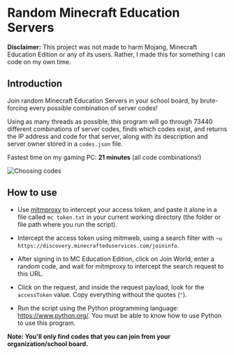 # Random Minecraft Education Servers

**Disclaimer:** This project was not made to harm Mojang, Minecraft Education Edition or any of its users. 
Rather, I made this for something I can code on my own time.

## Introduction

Join random Minecraft Education Servers in your school board, by brute-forcing every possible combination of server codes!

Using as many threads as possible, this program will go through 73440 different combinations of server codes, finds which codes exist, and returns the IP address and code for that server, along with its description and server owner stored in a `codes.json` file.

Fastest time on my gaming PC: **21 minutes** (all code combinations!)

![Choosing codes](https://i.stack.imgur.com/vMz19.png)

## How to use
 - Use [mitmproxy](https://mitmproxy.org/) to intercept your access token, and paste it alone in a file called `mc token.txt` in your current working directory (the folder or file path where you run the script). 
 - Intercept the access token using mitmweb, using a search filter with `~u https://discovery.minecrafteduservices.com/joininfo`.
 - After signing in to MC Education Edition, click on Join World, enter a random code, and wait for mitmproxy to intercept the search request to this URL. 
 - Click on the request, and inside the request payload, look for the `accessToken` value. Copy everything without the quotes (`"`).

- Run the script using the Python programming language: https://www.python.org/. You must be able to know how to use Python to use this program.

**Note: You'll only find codes that you can join from your organization/school board.**
